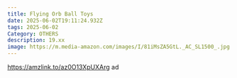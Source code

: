```yaml
---
title: Flying Orb Ball Toys
date: 2025-06-02T19:11:24.932Z
tags: 2025-06-02
Category: OTHERS
description: 19.xx
image: https://m.media-amazon.com/images/I/81iMsZA5GtL._AC_SL1500_.jpg
---
```

https://amzlink.to/az0O13XpUXArg     ad